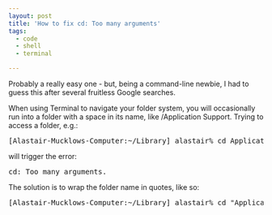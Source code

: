 ```yaml
---
layout: post
title: 'How to fix cd: Too many arguments'
tags:
  - code
  - shell
  - terminal

---
```


Probably a really easy one - but, being a command-line newbie, I had to guess this after several fruitless Google searches.

When using Terminal to navigate your folder system, you will occasionally run into a folder with a space in its name, like /Application Support. Trying to access a folder, e.g.:
<pre lang="bash">[Alastair-Mucklows-Computer:~/Library] alastair% cd Application Support</pre>
will trigger the error:
<pre lang="bash">cd: Too many arguments.</pre>
The solution is to wrap the folder name in quotes, like so:
<pre lang="bash">[Alastair-Mucklows-Computer:~/Library] alastair% cd "Application Support"</pre>
